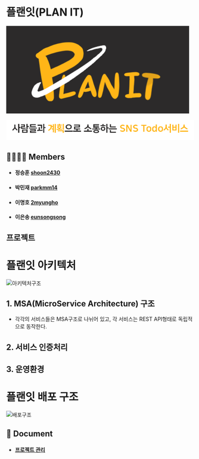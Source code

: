 # 플랜잇(PLAN IT)

<img src="img/플랜잇_로고.png" alt="플랜잇_로고" style="zoom:80%;" />

![플랜잇_텍스트](/img/플랜잇_텍스트.png)

## 👨‍👨‍👧‍👧 Members

- #### 정승훈 [shoon2430](https://github.com/shoon2430)

- #### 박민재 [parkmm14](https://github.com/parkmm14)

- #### 이명호 [2myungho](https://github.com/2myungho)

- #### 이은송 [eunsongsong](https://github.com/eunsongsong)

## 프로젝트

# 플랜잇 아키텍처

![아키텍처구조](https://github.com/JL2P/Project/blob/master/img/아키텍처구조.png)

## 1. MSA(MicroService Architecture) 구조

- 각각의 서비스들은 MSA구조로 나뉘어 있고, 각 서비스는 REST API형태로 독립적으로 동작한다.

## 2. 서비스 인증처리

## 3. 운영환경

# 플랜잇 배포 구조

![배포구조](https://github.com/JL2P/Project/blob/master/img/배포구조.png)

## 📝 Document

- #### [프로젝트 관리](https://github.com/JL2P/Project/wiki)
